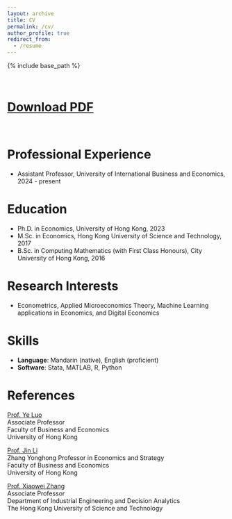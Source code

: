 ```yaml
---
layout: archive
title: CV
permalink: /cv/
author_profile: true
redirect_from:
  - /resume
---
```


{% include base_path %}

<br>

[Download PDF](https://econhanmowang.github.io/files/resume.pdf)
======

<br>

Professional Experience
======
* Assistant Professor, University of International Business and Economics, 2024 - present

Education
======
* Ph.D. in Economics, University of Hong Kong, 2023 
* M.Sc. in Economics, Hong Kong University of Science and Technology, 2017
* B.Sc. in Computing Mathematics (with First Class Honours), City University of Hong Kong, 2016


Research Interests
======
* Econometrics, Applied Microeconomics Theory, Machine Learning applications in Economics, and Digital Economics
  


 
Skills
======
* **Language**: Mandarin (native), English (proficient)
* **Software**: Stata, MATLAB, R, Python

References
======

[Prof. Ye Luo](https://www.hkubs.hku.hk/people/ye-luo) <br>
Associate Professor  <br> 
Faculty of Business and Economics <br>
University of Hong Kong <br>

[Prof. Jin Li](https://www.hkubs.hku.hk/people/jin-li) <br>
Zhang Yonghong Professor in Economics and Strategy <br> 
Faculty of Business and Economics <br>
University of Hong Kong <br>

[Prof. Xiaowei Zhang](https://seng.hkust.edu.hk/about/people/faculty/xiaowei-zhang)<br>
Associate Professor <br>
Department of Industrial Engineering and Decision Analytics <br>
The Hong Kong University of Science and Technology <br>




  

